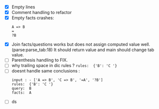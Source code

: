 - [x] Empty lines
- [x] Comment handling to refactor
- [x] Empty facts crashes:
    ```
    A => B
    =
    ?B
    ```
- [x] Join facts/questions works but does not assign computed value well. (parse:parse_tab:18) It should return value and main should change tab value.
- [ ] Parenthesis handling to FIX.
- [ ] why trailing space in dic rules ? `rules:  {'B': 'C '}`
- [ ] doesnt handle same conclusions :
    ```
    input : - ['A => B', 'C => B', '=A', '?B']
    rules:  {'B': 'C '}
    query:  B
    facts:  A
    ```
- [ ] ds